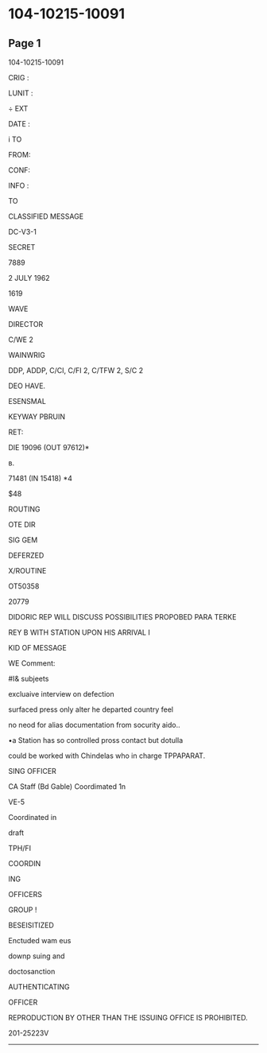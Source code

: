 # 104-10215-10091

## Page 1

104-10215-10091

CRIG :

LUNIT :

÷ EXT

DATE :

i TO

FROM:

CONF:

INFO :

TO

CLASSIFIED MESSAGE

DC-V3-1

SECRET

7889

2 JULY 1962

1619

WAVE

DIRECTOR

C/WE 2

WAINWRIG

DDP, ADDP, C/CI, C/FI 2, C/TFW 2, S/C 2

DEO HAVE.

ESENSMAL

KEYWAY PBRUIN

RET:

DIE 19096 (OUT 97612)*

в.

71481 (IN 15418) *4

$48

ROUTING

OTE DIR

SIG GEM

DEFERZED

X/ROUTINE

OT50358

20779

DIDORIC REP WILL DISCUSS POSSIBILITIES PROPOBED PARA TERKE

REY B WITH STATION UPON HIS ARRIVAL I

KID OF MESSAGE

WE Comment:

#I& subjeets

excluaive interview on defection

surfaced press only alter he departed country feel

no neod for alias documentation from socurity aido..

•a Station has so controlled pross contact but dotulla

could be worked with Chindelas who in charge TPPAPARAT.

SING OFFICER

CA Staff (Bd Gable) Coordimated 1n

VE-5

Coordinated in

draft

TPH/FI

COORDIN

ING

OFFICERS

GROUP !

BESEISITIZED

Enctuded wam eus

downp suing and

doctosanction

AUTHENTICATING

OFFICER

REPRODUCTION BY OTHER THAN THE ISSUING OFFICE IS PROHIBITED.

201-25223V

---

